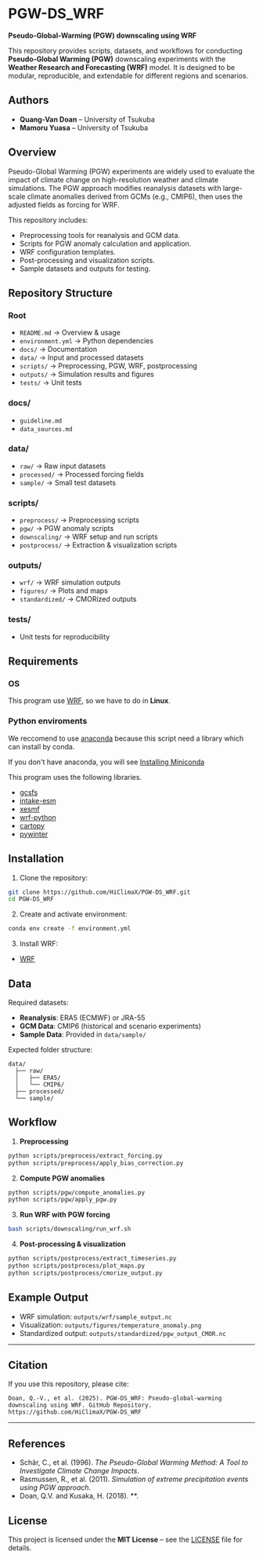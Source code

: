 # PGW-DS_WRF

**Pseudo-Global-Warming (PGW) downscaling using WRF**

This repository provides scripts, datasets, and workflows for conducting **Pseudo-Global Warming (PGW)** downscaling experiments with the **Weather Research and Forecasting (WRF)** model. It is designed to be modular, reproducible, and extendable for different regions and scenarios.

## Authors

* **Quang-Van Doan** – University of Tsukuba 
* **Mamoru Yuasa** – University of Tsukuba


## Overview

Pseudo-Global Warming (PGW) experiments are widely used to evaluate the impact of climate change on high-resolution weather and climate simulations. The PGW approach modifies reanalysis datasets with large-scale climate anomalies derived from GCMs (e.g., CMIP6), then uses the adjusted fields as forcing for WRF.

This repository includes:

* Preprocessing tools for reanalysis and GCM data.
* Scripts for PGW anomaly calculation and application.
* WRF configuration templates.
* Post-processing and visualization scripts.
* Sample datasets and outputs for testing.


## Repository Structure

### Root

* `README.md` → Overview & usage
* `environment.yml` → Python dependencies
* `docs/` → Documentation
* `data/` → Input and processed datasets
* `scripts/` → Preprocessing, PGW, WRF, postprocessing
* `outputs/` → Simulation results and figures
* `tests/` → Unit tests

### docs/

* `guideline.md`
* `data_sources.md`

### data/

* `raw/` → Raw input datasets
* `processed/` → Processed forcing fields
* `sample/` → Small test datasets

### scripts/

* `preprocess/` → Preprocessing scripts
* `pgw/` → PGW anomaly scripts
* `downscaling/` → WRF setup and run scripts
* `postprocess/` → Extraction & visualization scripts

### outputs/

* `wrf/` → WRF simulation outputs
* `figures/` → Plots and maps
* `standardized/` → CMORized outputs

### tests/

* Unit tests for reproducibility

## Requirements

### OS

This program use [WRF](https://github.com/wrf-model/WRF), so we have to do in **Linux**.

### Python enviroments

We reccomend to use [anaconda](https://www.anaconda.com/) because this script need a library which can install by conda.

If you don't have anaconda, you will see [Installing Miniconda](https://www.anaconda.com/docs/getting-started/miniconda/install#linux-terminal-installer)


This program uses the following libraries.

- [gcsfs](https://gcsfs.readthedocs.io/en/latest/)
- [intake-esm](https://intake-esm.readthedocs.io/en/stable/)
- [xesmf](https://xesmf.readthedocs.io/en/latest/index.html)
- [wrf-python](https://wrf-python.readthedocs.io/en/latest/)
- [cartopy](https://scitools.org.uk/cartopy/docs/latest/)
- [pywinter](https://pywinter.readthedocs.io/en/latest/)



## Installation

1. Clone the repository:

```bash
git clone https://github.com/HiClimaX/PGW-DS_WRF.git
cd PGW-DS_WRF
```

2. Create and activate environment:

```bash
conda env create -f environment.yml
```

3. Install WRF:

* [WRF](https://www.mmm.ucar.edu/weather-research-and-forecasting-model)


## Data

Required datasets:

* **Reanalysis**: ERA5 (ECMWF) or JRA-55
* **GCM Data**: CMIP6 (historical and scenario experiments)
* **Sample Data**: Provided in `data/sample/`

Expected folder structure:

```
data/
  ├── raw/
  │   ├── ERA5/
  │   └── CMIP6/
  ├── processed/
  └── sample/
```


## Workflow

1. **Preprocessing**

```bash
python scripts/preprocess/extract_forcing.py
python scripts/preprocess/apply_bias_correction.py
```

2. **Compute PGW anomalies**

```bash
python scripts/pgw/compute_anomalies.py
python scripts/pgw/apply_pgw.py
```

3. **Run WRF with PGW forcing**

```bash
bash scripts/downscaling/run_wrf.sh
```

4. **Post-processing & visualization**

```bash
python scripts/postprocess/extract_timeseries.py
python scripts/postprocess/plot_maps.py
python scripts/postprocess/cmorize_output.py
```

## Example Output

* WRF simulation: `outputs/wrf/sample_output.nc`
* Visualization: `outputs/figures/temperature_anomaly.png`
* Standardized output: `outputs/standardized/pgw_output_CMOR.nc`

---



## Citation

If you use this repository, please cite:

```
Doan, Q.-V., et al. (2025). PGW-DS_WRF: Pseudo-global-warming downscaling using WRF. GitHub Repository. https://github.com/HiClimaX/PGW-DS_WRF
```

---

## References

* Schär, C., et al. (1996). *The Pseudo-Global Warming Method: A Tool to Investigate Climate Change Impacts*.
* Rasmussen, R., et al. (2011). *Simulation of extreme precipitation events using PGW approach*.
* Doan, Q.V. and Kusaka, H. (2018). **.



## License

This project is licensed under the **MIT License** – see the [LICENSE](LICENSE) file for details.
